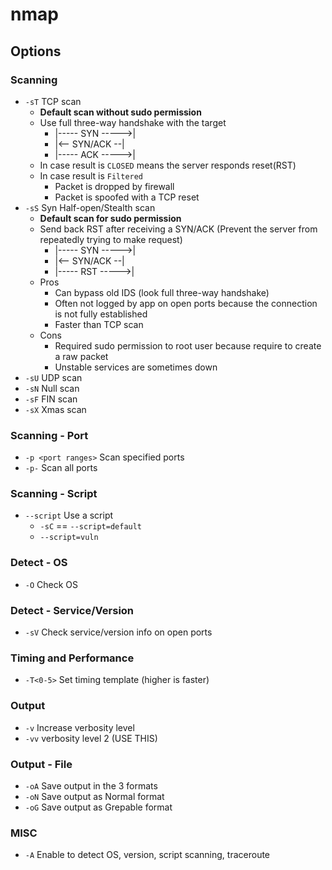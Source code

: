 # nmap

## Options

### Scanning  

- `-sT` TCP scan
  - **Default scan without sudo permission**
  - Use full three-way handshake with the target
    - |----- SYN ----->|
    - |<-- SYN/ACK --|
    - |----- ACK ----->|
  - In case result is `CLOSED` means the server responds reset(RST)
  - In case result is `Filtered`
    - Packet is dropped by firewall
    - Packet is spoofed with a TCP reset
- `-sS` Syn Half-open/Stealth scan
  - **Default scan for sudo permission**
  - Send back RST after receiving a SYN/ACK (Prevent the server from repeatedly trying to make request)
    - |----- SYN ----->|
    - |<-- SYN/ACK --|
    - |----- RST ----->|
  - Pros
    - Can bypass old IDS (look full three-way handshake)
    - Often not logged by app on open ports because the connection is not fully established
    - Faster than TCP scan
  - Cons
    - Required sudo permission to root user because require to create a raw packet
    - Unstable services are sometimes down
- `-sU` UDP scan
- `-sN` Null scan
- `-sF` FIN scan
- `-sX` Xmas scan

### Scanning - Port

- `-p <port ranges>`  Scan specified ports
- `-p-` Scan all ports

### Scanning - Script

- `--script` Use a script
  - `-sC` == `--script=default`
  - `--script=vuln`

### Detect - OS

- `-O` Check OS

### Detect - Service/Version

- `-sV` Check service/version info on open ports

### Timing and Performance

- `-T<0-5>` Set timing template (higher is faster)

### Output

- `-v` Increase verbosity level
- `-vv` verbosity level 2 (USE THIS)

### Output - File

- `-oA` Save output in the 3 formats
- `-oN` Save output as Normal format
- `-oG` Save output as Grepable format

### MISC

- `-A` Enable to detect OS, version, script scanning, traceroute
